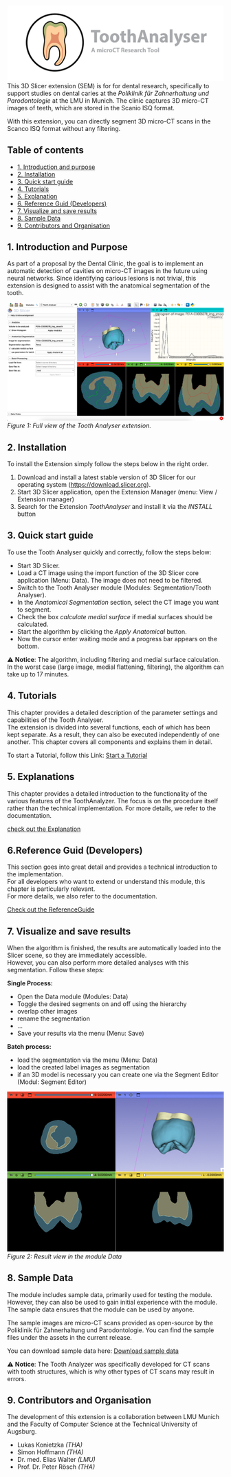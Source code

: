 ![Screenshot of the application](./Screenshots/logoToothAnalyser.png)
This 3D Slicer extension (SEM) is for for dental research, specifically to support studies on dental caries at the
*Poliklinik für Zahnerhaltung und Parodontologie* at the LMU in Munich. The clinic captures 3D micro-CT images of teeth, which are stored
in the Scanio ISQ format.

With this extension, you can directly segment 3D micro-CT scans in the Scanco ISQ format without any
filtering.

## Table of contents
- [1. Introduction and purpose](#1-introduction-and-purpose)
- [2. Installation](#2-installation)
- [3. Quick start guide](#3-quick-start-guide)
- [4. Tutorials](#4-tutorials)
- [5. Explanation](#5-explanations)
- [6. Reference Guid (Developers)](#6reference-guid-developers)
- [7. Visualize and save results](#7-visualize-and-save-results)
- [8. Sample Data](#8-sample-data)
- [9. Contributors and Organisation](#9-contributors-and-organisation)

## 1. Introduction and Purpose
As part of a proposal by the Dental Clinic, the goal is to implement an automatic detection of cavities on
micro-CT images in the future using neural networks. Since identifying carious lesions is not trivial, this
extension is designed to assist with the anatomical segmentation of the tooth.

![Screenshot of the application](/Screenshots/fullView.png)
*Figure 1: Full view of the Tooth Analyser extension.*

## 2. Installation
To install the Extension simply follow the steps below in the right order.
1. Download and install a latest stable version of 3D Slicer for our operating system (https://download.slicer.org).
2. Start 3D Slicer application, open the Extension Manager (menu: View / Extension manager)
3. Search for the Extension _ToothAnalyser_ and install it via the _INSTALL_ button

## 3. Quick start guide
To use the Tooth Analyser quickly and correctly, follow the steps below:

- Start 3D Slicer.  
- Load a CT image using the import function of the 3D Slicer core application (Menu: Data). The image does not need to be filtered.  
- Switch to the Tooth Analyser module (Modules: Segmentation/Tooth Analyser).  
- In the _Anatomical Segmentation_ section, select the CT image you want to segment.  
- Check the box _calculate medial surface_ if medial surfaces should be calculated.
- Start the algorithm by clicking the _Apply Anatomical_ button.
- Now the cursor enter waiting mode and a progress bar appears on the bottom.

⚠️ **Notice**: The algorithm, including filtering and medial surface calculation. In the worst case
(large image, medial flattening, filtering), the algorithm can take up to 17 minutes.

## 4. Tutorials
This chapter provides a detailed description of the parameter settings and capabilities of the Tooth Analyser.  
The extension is divided into several functions, each of which has been kept separate. As a result, they can also
be executed independently of one another. This chapter covers all components and explains them in detail.

To start a Tutorial, follow this Link:
[Start a Tutorial](doc/Tutorial.md)

## 5. Explanations
This chapter provides a detailed introduction to the functionality of the various features of the
ToothAnalyzer. The focus is on the procedure itself rather than the technical implementation.
For more details, we refer to the documentation.

[check out the Explanation](doc/Explanation.md)

## 6.Reference Guid (Developers)
This section goes into great detail and provides a technical introduction to the implementation.  
For all developers who want to extend or understand this module, this chapter is particularly relevant.  
For more details, we also refer to the documentation.

[Check out the ReferenceGuide](doc/ReferenceGuide.md)

## 7. Visualize and save results
When the algorithm is finished, the results are automatically loaded into the Slicer scene, so they are immediately accessible.  
However, you can also perform more detailed analyses with this segmentation. Follow these steps:

**Single Process:**
- Open the Data module (Modules: Data)  
- Toggle the desired segments on and off using the hierarchy
- overlap other images
- rename the segmentation
- ...
- Save your results via the menu (Menu: Save)

**Batch process:**
- load the segmentation via the menu (Menu: Data)
- load the created label images as segmentation
- if an 3D model is necessary you can create one via the Segment Editor (Modul: Segment Editor)

![Screenshot of the application](./Screenshots/result.gif) *Figure 2: Result view in the module Data*

## 8. Sample Data
The module includes sample data, primarily used for testing the module.  
However, they can also be used to gain initial experience with the module.  
The sample data ensures that the module can be used by anyone.  

The sample images are micro-CT scans provided as open-source by the  
Poliklinik für Zahnerhaltung und Parodontologie. You can find the sample files
under the assets in the current release.

You can download sample data here: [Download sample data](https://github.com/lukaskonietzka/ToothAnalyserSampleData/releases/download/v1.0.0/P01A-C0005278.nii.gz)

⚠️ **Notice**: The Tooth Analyzer was specifically developed for CT scans  
with tooth structures, which is why other types of CT scans may result in errors. 

## 9. Contributors and Organisation
The development of this extension is a collaboration between LMU Munich and the Faculty of Computer Science at the
Technical University of Augsburg.

- Lukas Konietzka _(THA)_
- Simon Hoffmann _(THA)_
- Dr. med. Elias Walter _(LMU)_
- Prof. Dr. Peter Rösch _(THA)_





